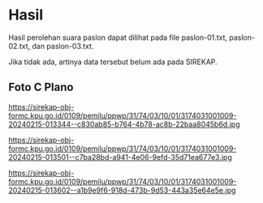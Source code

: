 # Hasil

Hasil perolehan suara paslon dapat dilihat pada file paslon-01.txt, paslon-02.txt, dan paslon-03.txt.

Jika tidak ada, artinya data tersebut belum ada pada SIREKAP.

## Foto C Plano

https://sirekap-obj-formc.kpu.go.id/0109/pemilu/ppwp/31/74/03/10/01/3174031001009-20240215-013344--c830ab85-b764-4b78-ac8b-22baa8045b6d.jpg

https://sirekap-obj-formc.kpu.go.id/0109/pemilu/ppwp/31/74/03/10/01/3174031001009-20240215-013501--c7ba28bd-a941-4e06-9efd-35d71ea677e3.jpg

https://sirekap-obj-formc.kpu.go.id/0109/pemilu/ppwp/31/74/03/10/01/3174031001009-20240215-013602--a1b9e9f6-918d-473b-9d53-443a35e64e5e.jpg
